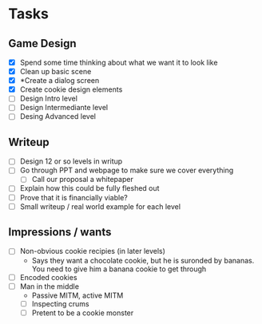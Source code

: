 # Tasks

## Game Design

- [x] Spend some time thinking about what we want it to look like
- [x] Clean up basic scene
- [x] *Create a dialog screen
- [x] Create cookie design elements 
- [ ] Design Intro level
- [ ] Design Intermediante level
- [ ] Desing Advanced level

## Writeup

- [ ] Design 12 or so levels in writup
- [ ] Go through PPT and webpage to make sure we cover everything
  - [ ] Call our proposal a whitepaper
- [ ] Explain how this could be fully fleshed out
- [ ] Prove that it is financially viable?
- [ ] Small writeup / real world example for each level

## Impressions / wants

- [ ] Non-obvious cookie recipies (in later levels)
  - Says they want a chocolate cookie, but he is suronded by
    bananas. You need to give him a banana cookie to get through 
- [ ] Encoded cookies 
- [ ] Man in the middle 
  - Passive MITM, active MITM
  - [ ] Inspecting crums
  - [ ] Pretent to be a cookie monster
